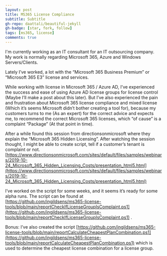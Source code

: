 ```yaml
---
layout: post
title: MS365 License Compliance
subtitle: Subtitle
gh-repo: daattali/beautiful-jekyll
gh-badge: [star, fork, follow]
tags: [ms365, license]
comments: true
---
```


I'm currently working as an IT consultant for an IT outsourcing company. My work is normally regarding Microsoft 365, Azure and Windows Servers/Clients.

Lately I’ve worked, a lot with the “Microsoft 365 Business Premium” or “Microsoft 365 E3” license and services.

While working with license in Microsoft 365 / Azure AD, I’ve experienced the success and ease of using Azure AD license groups for license control (Maybe I’ll make a post about this later). But I’ve also experienced the pain and frustration about Microsoft 365 license compliance and mixed license (Which it’s seems Microsoft didn’t bother creating a tool for), because my customers turns to me (As an expert) for the correct advice and expects me, to recommend the correct Microsoft 365 licenses, which “of cause” is a complaint “Package” (At that point in time).

After a while found this session from directionsonmicrosoft where they explain the “Microsoft 365 Hidden Licensing”. After watching the session thought, I might be able to create script, tell if a customer’s tenant is complaint or not. [https://www.directionsonmicrosoft.com/sites/default/files/samples/webinars/2019-10-24_Microsoft_365_Hidden_Licensing_Costs/presentation_html5.html](https://www.directionsonmicrosoft.com/sites/default/files/samples/webinars/2019-10-24_Microsoft_365_Hidden_Licensing_Costs/presentation_html5.html)

I’ve worked on the script for some weeks, and it seems it’s ready for some alpha runs. The script can be found at [https://github.com/ingildsens/ms365-license-tools/blob/main/reportCheckIfLicenseGroupIsComplaint.ps1](https://github.com/ingildsens/ms365-license-tools/blob/main/reportCheckIfLicenseGroupIsComplaint.ps1) .

Bonus: I’ve also created the script [https://github.com/ingildsens/ms365-license-tools/blob/main/reportCalculateCheapestPlanCombination.ps1](https://github.com/ingildsens/ms365-license-tools/blob/main/reportCalculateCheapestPlanCombination.ps1) which is used to determine the cheapest license combination for a license group.
